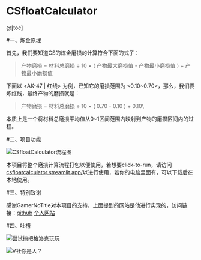 # CSfloatCalculator

@[toc]

#一、炼金原理

首先，我们要知道CS的炼金磨损的计算符合下面的式子：

> 产物磨损 = 材料总磨损 ÷ 10 × ( 产物最大磨损值 - 产物最小磨损值 ) + 产物最小磨损值

下面以 <AK-47 | 红线> 为例，已知它的磨损范围为 <0.10~0.70>，那么，我们要炼红线，最终产物的磨损就是：

> 产物磨损 = 材料总磨损 ÷ 10 × ( 0.70 - 0.10 ) + 0.10\

本质上是一个将材料总磨损平均值从0~1区间范围内映射到产物的磨损区间内的过程。

#二、项目功能

![CSfloatCalculator流程图]()

本项目将整个磨损计算流程打包以便使用，若想要click-to-run，请访问[csfloatcalculator.streamlit.app/](https://csfloatcalculator.streamlit.app/)以进行使用，若你的电脑里面有<MATLAB>，可以下载后在本地使用。

#三、特别致谢

感谢GamerNoTitle对本项目的支持，上面提到的网站是他进行实现的，访问链接：[github](https://github.com/GamerNoTitle) [个人网站]([https://bili33.top](https://bili33.top/))

#四、吐槽

![尝试搞把格洛克玩玩]()

![V社你是人？]()

